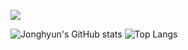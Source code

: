 <a href="https://velog.io/@jonghyun0429p/posts" target="_blank"><img src="https://img.shields.io/badge/Velog-20C997?style=flat&logo=Velog&logoColor=white"/></a>

![Jonghyun's GitHub stats](https://github-readme-stats.vercel.app/api?username=jonghyun0429p&show_icons=true&theme=dark)
![Top Langs](https://github-readme-stats.vercel.app/api/top-langs/?username=jonghyun0429p&layout=compact&theme=dracula)